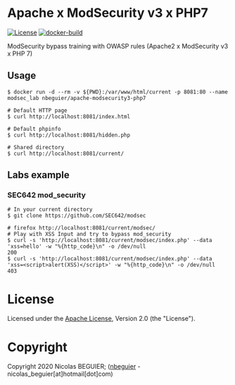 # Apache x ModSecurity v3 x PHP7

[![License](https://img.shields.io/github/license/nbeguier/apache-modsecurity3-php7?color=blue)](https://github.com/nbeguier/apache-modsecurity3-php7/blob/master/LICENSE) [![docker-build](https://img.shields.io/docker/cloud/automated/nbeguier/apache-modsecurity3-php7)](https://hub.docker.com/r/nbeguier/apache-modsecurity3-php7)

ModSecurity bypass training with OWASP rules (Apache2 x ModSecurity v3 x PHP 7)

## Usage

```
$ docker run -d --rm -v ${PWD}:/var/www/html/current -p 8081:80 --name modsec_lab nbeguier/apache-modsecurity3-php7

# Default HTTP page
$ curl http://localhost:8081/index.html

# Default phpinfo
$ curl http://localhost:8081/hidden.php

# Shared directory
$ curl http://localhost:8081/current/
```

## Labs example

### SEC642 mod_security
```
# In your current directory
$ git clone https://github.com/SEC642/modsec

# firefox http://localhost:8081/current/modsec/
# Play with XSS Input and try to bypass mod_security
$ curl -s 'http://localhost:8081/current/modsec/index.php' --data 'xss=hello' -w "%{http_code}\n" -o /dev/null
200
$ curl -s 'http://localhost:8081/current/modsec/index.php' --data 'xss=<script>alert(XSS)</script>' -w "%{http_code}\n" -o /dev/null
403
```

# License
Licensed under the [Apache License](https://github.com/nbeguier/apache-modsecurity3-php7/blob/master/LICENSE), Version 2.0 (the "License").

# Copyright
Copyright 2020 Nicolas BEGUIER; ([nbeguier](https://beguier.eu/nicolas/) - nicolas_beguier[at]hotmail[dot]com)
